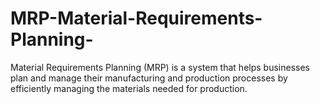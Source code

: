 # MRP-Material-Requirements-Planning-
Material Requirements Planning (MRP) is a system that helps businesses plan and manage their manufacturing and production processes by efficiently managing the materials needed for production. 
